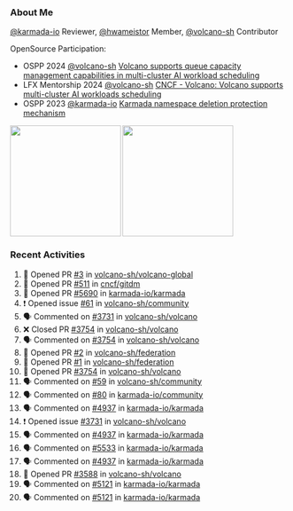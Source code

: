 ### About Me
[@karmada-io](https://github.com/karmada-io) Reviewer, [@hwameistor](https://github.com/hwameistor) Member, [@volcano-sh](https://github.com/volcano-sh) Contributor

OpenSource Participation:
- OSPP 2024 [@volcano-sh](https://github.com/volcano-sh) [Volcano supports queue capacity management capabilities in multi-cluster AI workload scheduling](https://summer-ospp.ac.cn/org/prodetail/243ba0505?list=org&navpage=org)
- LFX Mentorship 2024 [@volcano-sh](https://github.com/volcano-sh) [CNCF - Volcano: Volcano supports multi-cluster AI workloads scheduling](https://mentorship.lfx.linuxfoundation.org/project/132a4971-6969-4ca6-a695-783ece3ac768)
- OSPP 2023 [@karmada-io](https://github.com/karmada-io) [Karmada namespace deletion protection mechanism](https://summer-ospp.ac.cn/2023/org/prodetail/235c40372?lang=en&list=pro)

<div style="display: flex; gap: 3px;">
  <img height="200px" src="https://github-readme-stats.vercel.app/api?username=Vacant2333&show_icons=true&theme=flag-india&count_private=true&hide_rank=true&include_all_commits=true">
  <img height="200px" src="https://github-readme-stats.vercel.app/api/top-langs/?username=Vacant2333&layout=donut">
</div>

### Recent Activities
<!--START_SECTION:activity-->
1. 💪 Opened PR [#3](https://github.com/volcano-sh/volcano-global/pull/3) in [volcano-sh/volcano-global](https://github.com/volcano-sh/volcano-global)
2. 💪 Opened PR [#511](https://github.com/cncf/gitdm/pull/511) in [cncf/gitdm](https://github.com/cncf/gitdm)
3. 💪 Opened PR [#5690](https://github.com/karmada-io/karmada/pull/5690) in [karmada-io/karmada](https://github.com/karmada-io/karmada)
4. ❗ Opened issue [#61](https://github.com/volcano-sh/community/issues/61) in [volcano-sh/community](https://github.com/volcano-sh/community)
5. 🗣 Commented on [#3731](https://github.com/volcano-sh/volcano/issues/3731#issuecomment-2381426176) in [volcano-sh/volcano](https://github.com/volcano-sh/volcano)
6. ❌ Closed PR [#3754](https://github.com/volcano-sh/volcano/pull/3754) in [volcano-sh/volcano](https://github.com/volcano-sh/volcano)
7. 🗣 Commented on [#3754](https://github.com/volcano-sh/volcano/pull/3754#issuecomment-2381425845) in [volcano-sh/volcano](https://github.com/volcano-sh/volcano)
8. 💪 Opened PR [#2](https://github.com/volcano-sh/federation/pull/2) in [volcano-sh/federation](https://github.com/volcano-sh/federation)
9. 💪 Opened PR [#1](https://github.com/volcano-sh/federation/pull/1) in [volcano-sh/federation](https://github.com/volcano-sh/federation)
10. 💪 Opened PR [#3754](https://github.com/volcano-sh/volcano/pull/3754) in [volcano-sh/volcano](https://github.com/volcano-sh/volcano)
11. 🗣 Commented on [#59](https://github.com/volcano-sh/community/issues/59#issuecomment-2375623153) in [volcano-sh/community](https://github.com/volcano-sh/community)
12. 🗣 Commented on [#80](https://github.com/karmada-io/community/issues/80#issuecomment-2371227051) in [karmada-io/community](https://github.com/karmada-io/community)
13. 🗣 Commented on [#4937](https://github.com/karmada-io/karmada/issues/4937#issuecomment-2358159120) in [karmada-io/karmada](https://github.com/karmada-io/karmada)
14. ❗ Opened issue [#3731](https://github.com/volcano-sh/volcano/issues/3731) in [volcano-sh/volcano](https://github.com/volcano-sh/volcano)
15. 🗣 Commented on [#4937](https://github.com/karmada-io/karmada/issues/4937#issuecomment-2351035476) in [karmada-io/karmada](https://github.com/karmada-io/karmada)
16. 🗣 Commented on [#5533](https://github.com/karmada-io/karmada/pull/5533#issuecomment-2347008381) in [karmada-io/karmada](https://github.com/karmada-io/karmada)
17. 🗣 Commented on [#4937](https://github.com/karmada-io/karmada/issues/4937#issuecomment-2344390566) in [karmada-io/karmada](https://github.com/karmada-io/karmada)
18. 💪 Opened PR [#3588](https://github.com/volcano-sh/volcano/pull/3588) in [volcano-sh/volcano](https://github.com/volcano-sh/volcano)
19. 🗣 Commented on [#5121](https://github.com/karmada-io/karmada/issues/5121#issuecomment-2219748427) in [karmada-io/karmada](https://github.com/karmada-io/karmada)
20. 🗣 Commented on [#5121](https://github.com/karmada-io/karmada/issues/5121#issuecomment-2205142959) in [karmada-io/karmada](https://github.com/karmada-io/karmada)
<!--END_SECTION:activity-->
